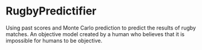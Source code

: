 # RugbyPredictifier
Using past scores and Monte Carlo prediction to predict the results of rugby matches. An objective model created by a human who believes that it is impossible for humans to be objective.
